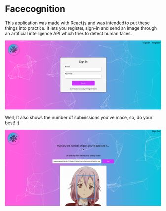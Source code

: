 # Facecognition

This application was made with React.js and was intended to put these things into practice.
It lets you register, sign-in and send an image through an artificial intelligence API which tries to detect human faces.

![](images/home_screenshot.png)

Well, It also shows the number of submissions you've made, so, do your best! :)

![](images/detect_screenshot.png)
